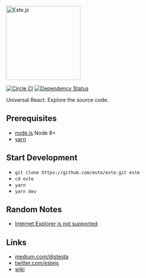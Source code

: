 <img
  alt="Este.js"
  src="https://cloud.githubusercontent.com/assets/66249/6515278/de638916-c388-11e4-8754-184f5b11e770.jpeg"
  width="200"
/>

[![Circle CI](https://img.shields.io/circleci/project/este/este/master.svg)](https://circleci.com/gh/este/este)
[![Dependency Status](https://david-dm.org/este/este.svg)](https://david-dm.org/este/este)

Universal React. Explore the source code.

## Prerequisites

- [node.js](http://nodejs.org/) Node 8+
- [yarn](https://yarnpkg.com/)

## Start Development

- `git clone https://github.com/este/este.git este`
- `cd este`
- `yarn`
- `yarn dev`

## Random Notes

- [Internet Explorer is not supported](https://www.microsoft.com/en-us/windowsforbusiness/end-of-ie-support).

## Links

- [medium.com/@steida](https://medium.com/@steida/)
- [twitter.com/estejs](https://twitter.com/estejs)
- [wiki](https://github.com/este/este/wiki)
